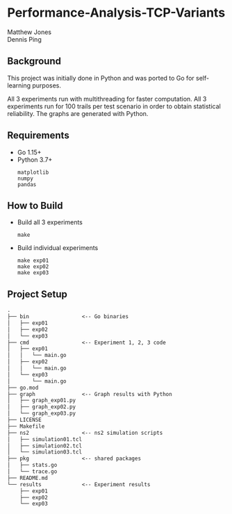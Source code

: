 # Performance-Analysis-TCP-Variants

Matthew Jones  
Dennis Ping

## Background

This project was initially done in Python and was ported to Go for self-learning purposes.

All 3 experiments run with multithreading for faster computation. All 3 experiments run for 100 trails per test scenario in order to obtain statistical reliability. The graphs are generated with Python.

## Requirements

* Go 1.15+
* Python 3.7+
    ```
    matplotlib
    numpy
    pandas
    ```

## How to Build

* Build all 3 experiments
    ```
    make
    ```

* Build individual experiments
    ```
    make exp01
    make exp02
    make exp03
    ```

## Project Setup

```txt
.
├── bin                 <-- Go binaries
│   ├── exp01
│   ├── exp02
│   └── exp03
├── cmd                 <-- Experiment 1, 2, 3 code
│   ├── exp01
│   │   └── main.go
│   ├── exp02
│   │   └── main.go
│   └── exp03
│       └── main.go
├── go.mod
├── graph               <-- Graph results with Python
│   ├── graph_exp01.py
│   ├── graph_exp02.py
│   └── graph_exp03.py
├── LICENSE
├── Makefile
├── ns2                 <-- ns2 simulation scripts
│   ├── simulation01.tcl
│   ├── simulation02.tcl
│   └── simulation03.tcl
├── pkg                 <-- shared packages
│   ├── stats.go
│   └── trace.go
├── README.md
└── results             <-- Experiment results
    ├── exp01
    ├── exp02
    └── exp03
```